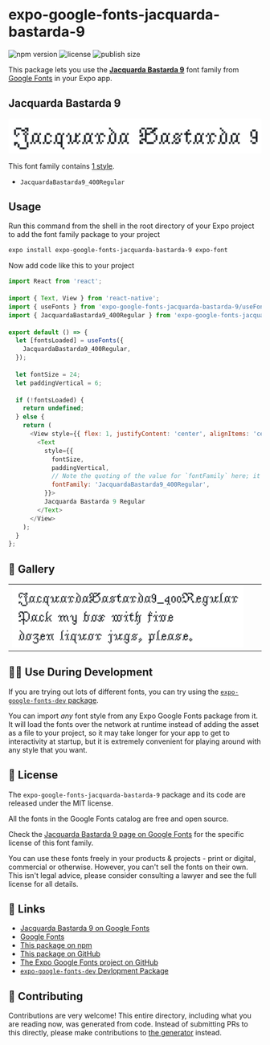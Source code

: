 # expo-google-fonts-jacquarda-bastarda-9

![npm version](https://flat.badgen.net/npm/v/expo-google-fonts-jacquarda-bastarda-9)
![license](https://flat.badgen.net/github/license/expo/google-fonts)
![publish size](https://flat.badgen.net/packagephobia/install/expo-google-fonts-jacquarda-bastarda-9)

This package lets you use the [**Jacquarda Bastarda 9**](https://fonts.google.com/specimen/Jacquarda+Bastarda+9) font family from [Google Fonts](https://fonts.google.com/) in your Expo app.

## Jacquarda Bastarda 9

![Jacquarda Bastarda 9](./font-family.png)

This font family contains [1 style](#-gallery).

- `JacquardaBastarda9_400Regular`

## Usage

Run this command from the shell in the root directory of your Expo project to add the font family package to your project
```sh
expo install expo-google-fonts-jacquarda-bastarda-9 expo-font
```

Now add code like this to your project
```js
import React from 'react';

import { Text, View } from 'react-native';
import { useFonts } from 'expo-google-fonts-jacquarda-bastarda-9/useFonts';
import { JacquardaBastarda9_400Regular } from 'expo-google-fonts-jacquarda-bastarda-9/400Regular';

export default () => {
  let [fontsLoaded] = useFonts({
    JacquardaBastarda9_400Regular,
  });

  let fontSize = 24;
  let paddingVertical = 6;

  if (!fontsLoaded) {
    return undefined;
  } else {
    return (
      <View style={{ flex: 1, justifyContent: 'center', alignItems: 'center' }}>
        <Text
          style={{
            fontSize,
            paddingVertical,
            // Note the quoting of the value for `fontFamily` here; it expects a string!
            fontFamily: 'JacquardaBastarda9_400Regular',
          }}>
          Jacquarda Bastarda 9 Regular
        </Text>
      </View>
    );
  }
};

```

## 🔡 Gallery


||||
|-|-|-|
|![JacquardaBastarda9_400Regular](.//400Regular/JacquardaBastarda9_400Regular.ttf.png)||||


## 👩‍💻 Use During Development

If you are trying out lots of different fonts, you can try using the [`expo-google-fonts-dev` package](https://github.com/freeboub/google-fonts/tree/master/font-packages/dev#readme).

You can import *any* font style from any Expo Google Fonts package from it. It will load the fonts
over the network at runtime instead of adding the asset as a file to your project, so it may take longer
for your app to get to interactivity at startup, but it is extremely convenient
for playing around with any style that you want.

## 📖 License

The `expo-google-fonts-jacquarda-bastarda-9` package and its code are released under the MIT license.

All the fonts in the Google Fonts catalog are free and open source.

Check the [Jacquarda Bastarda 9 page on Google Fonts](https://fonts.google.com/specimen/Jacquarda+Bastarda+9) for the specific license of this font family.

You can use these fonts freely in your products & projects - print or digital, commercial or otherwise. However, you can't sell the fonts on their own. This isn't legal advice, please consider consulting a lawyer and see the full license for all details.

## 🔗 Links

- [Jacquarda Bastarda 9 on Google Fonts](https://fonts.google.com/specimen/Jacquarda+Bastarda+9)
- [Google Fonts](https://fonts.google.com/)
- [This package on npm](https://www.npmjs.com/package/expo-google-fonts-jacquarda-bastarda-9)
- [This package on GitHub](https://github.com/freeboub/google-fonts/tree/master/font-packages/jacquarda-bastarda-9)
- [The Expo Google Fonts project on GitHub](https://github.com/freeboub/google-fonts)
- [`expo-google-fonts-dev` Devlopment Package](https://github.com/freeboub/google-fonts/tree/master/font-packages/dev)

## 🤝 Contributing

Contributions are very welcome! This entire directory, including what you are reading now, was generated from code. Instead of submitting PRs to this directly, please make contributions to [the generator](https://github.com/freeboub/google-fonts/tree/master/packages/generator) instead.
